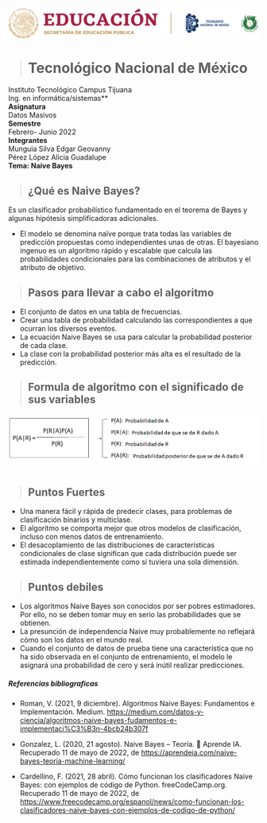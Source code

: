 ![logo](/imagenes/tec.png)
># **Tecnológico Nacional de México**
Instituto Tecnológico Campus Tijuana  
Ing. en informática/sistemas**  
**Asignatura**  
Datos Masivos  
**Semestre**  
Febrero- Junio 2022  
**Integrantes**  
Munguia Silva Edgar Geovanny  
Pérez López Alicia Guadalupe  
**Tema: Naive Bayes**  


> ##                     **¿Qué es Naive Bayes?**

 Es un clasificador probabilístico fundamentado en el teorema de Bayes y algunas hipótesis simplificadoras adicionales.
 - El modelo se denomina naïve porque trata todas las variables de predicción propuestas como independientes unas de otras. El bayesiano ingenuo es un algoritmo rápido y escalable que calcula las probabilidades condicionales para las combinaciones de atributos y el atributo de objetivo. 


>##                     **Pasos para llevar a cabo el algoritmo**

- El conjunto de datos en una tabla de frecuencias.
- Crear una tabla de probabilidad calculando las correspondientes a que ocurran los diversos eventos.
- La ecuación Naive Bayes se usa para calcular la probabilidad posterior de cada clase.
- La clase con la probabilidad posterior más alta es el resultado de la predicción.


>##                  **Formula de algoritmo con el significado de sus variables**
![Formula](/imagenes/Formula.png)

>##                     **Puntos Fuertes**
- Una manera fácil y rápida de predecir clases, para problemas de clasificación binarios y multiclase.
- El algoritmo se comporta mejor que otros modelos de clasificación, incluso con menos datos de entrenamiento.
- El desacoplamiento de las distribuciones de características condicionales de clase significan que cada distribución puede ser estimada independientemente como si tuviera una sola dimensión.

>##                      **Puntos debiles**
- Los algoritmos Naive Bayes son conocidos por ser pobres estimadores. Por ello, no se deben tomar muy en serio las probabilidades que se obtienen.
- La presunción de independencia Naive muy probablemente no reflejará cómo son los datos en el mundo real.
- Cuando el conjunto de datos de prueba tiene una característica que no ha sido observada en el conjunto de entrenamiento, el modelo le asignará una probabilidad de cero y será inútil realizar predicciones.

##### Referencias bibliograficas 

- Roman, V. (2021, 9 diciembre). Algoritmos Naive Bayes: Fundamentos e Implementación. Medium. https://medium.com/datos-y-ciencia/algoritmos-naive-bayes-fudamentos-e-implementaci%C3%B3n-4bcb24b307f

- Gonzalez, L. (2020, 21 agosto). Naive Bayes – Teoría. 🤖 Aprende IA. Recuperado 11 de mayo de 2022, de https://aprendeia.com/naive-bayes-teoria-machine-learning/

- Cardellino, F. (2021, 28 abril). Cómo funcionan los clasificadores Naive Bayes: con ejemplos de código de Python. freeCodeCamp.org. Recuperado 11 de mayo de 2022, de https://www.freecodecamp.org/espanol/news/como-funcionan-los-clasificadores-naive-bayes-con-ejemplos-de-codigo-de-python/

